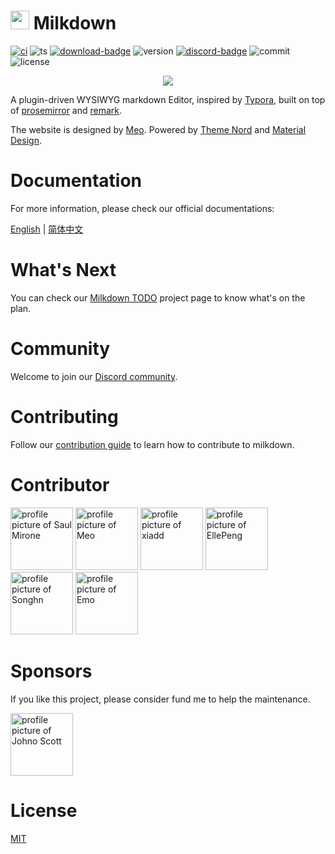 # <img src="https://raw.githubusercontent.com/Saul-Mirone/milkdown/648e593619e870cc7ddc794bb8768cdf06b0b279/gh-pages/public/milkdown-mini.svg" height="30px" /> Milkdown

[![ci][ci-badge]][ci-link]
![ts][ts-badge]
[![download-badge]][download-link]
![version][version-badge]
[![discord-badge]][discord-link]
![commit][commit-badge]
![license][license-badge]

<div align="center">
    <img src="https://raw.githubusercontent.com/Saul-Mirone/milkdown/648e593619e870cc7ddc794bb8768cdf06b0b279/gh-pages/public/milkdown-homepage.svg" />
</div>

A plugin-driven WYSIWYG markdown Editor, inspired by [Typora](https://typora.io/), built on top of [prosemirror](https://prosemirror.net/) and [remark](https://github.com/remarkjs/remark).

The website is designed by [Meo](https://github.com/Saul-Meo). Powered by [Theme Nord](https://www.nordtheme.com/) and [Material Design](https://material.io/design).

# Documentation

For more information, please check our official documentations:

[English](https://saul-mirone.github.io/milkdown/) | [简体中文](https://saul-mirone.github.io/milkdown/#/zh-hans)

# What's Next

You can check our [Milkdown TODO](https://github.com/Saul-Mirone/milkdown/projects/1) project page to know what's on the plan.

# Community

Welcome to join our [Discord community][discord-link].

# Contributing

Follow our [contribution guide](https://github.com/Saul-Mirone/milkdown/blob/main/CONTRIBUTING.md) to learn how to contribute to milkdown.

# Contributor

<a title="Saul Mirone" href="https://github.com/Saul-Mirone"><img src="https://avatars.githubusercontent.com/u/10047788?v=4" width="100" alt="profile picture of Saul Mirone"></a>
<a title="Meo" href="https://github.com/Saul-Meo"><img src="https://avatars.githubusercontent.com/u/14139395?v=4" width="100" alt="profile picture of Meo"></a>
<a title="xia" href="https://github.com/xiadd"><img src="https://avatars.githubusercontent.com/u/8351437?v=4" width="100" alt="profile picture of xiadd"></a>
<a title="EllePeng" href="https://github.com/Ele-Peng"><img src="https://avatars.githubusercontent.com/u/18499385?v=4" width="100" alt="profile picture of EllePeng"></a>
<a title="Songhn" href="https://github.com/songhn233"><img src="https://avatars.githubusercontent.com/u/47357585?v=4" width="100" alt="profile picture of Songhn"></a>
<a title="Emo" href="https://github.com/yobome"><img src="https://avatars.githubusercontent.com/u/26548120?v=4" width="100" alt="profile picture of Emo"></a>

# Sponsors

If you like this project, please consider fund me to help the maintenance.

<a title="Johno Scott" href="https://github.com/johnoscott"><img src="https://avatars.githubusercontent.com/u/291958?v=4" width="100" alt="profile picture of Johno Scott"></a>

# License

[MIT](/LICENSE)

[ci-badge]: https://github.com/Saul-Mirone/milkdown/actions/workflows/ci.yml/badge.svg
[ci-link]: https://github.com/Saul-Mirone/milkdown/actions/workflows/ci.yml
[ts-badge]: https://badgen.net/badge/-/TypeScript/blue?icon=typescript&label
[download-badge]: https://img.shields.io/npm/dm/@milkdown/core
[download-link]: https://www.npmjs.com/search?q=%40milkdown
[version-badge]: https://img.shields.io/npm/v/@milkdown/core
[commit-badge]: https://img.shields.io/github/commit-activity/m/Saul-Mirone/milkdown
[license-badge]: https://img.shields.io/github/license/Saul-Mirone/milkdown
[discord-badge]: https://img.shields.io/discord/870181036041060352
[discord-link]: https://discord.gg/SdMnrSMyBX
